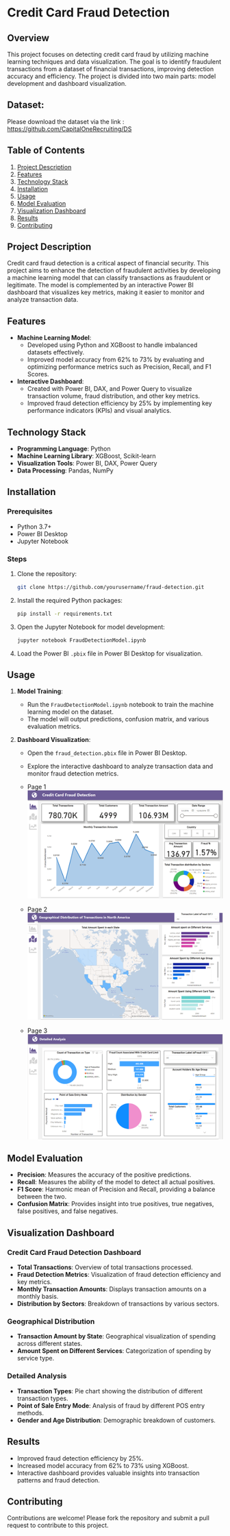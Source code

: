 # Credit Card Fraud Detection

## Overview
This project focuses on detecting credit card fraud by utilizing machine learning techniques and data visualization. The goal is to identify fraudulent transactions from a dataset of financial transactions, improving detection accuracy and efficiency. The project is divided into two main parts: model development and dashboard visualization.

## Dataset:
Please download the dataset via the link : https://github.com/CapitalOneRecruiting/DS

## Table of Contents
1. [Project Description](#project-description)
2. [Features](#features)
3. [Technology Stack](#technology-stack)
4. [Installation](#installation)
5. [Usage](#usage)
6. [Model Evaluation](#model-evaluation)
7. [Visualization Dashboard](#visualization-dashboard)
8. [Results](#results)
9. [Contributing](#contributing)

## Project Description
Credit card fraud detection is a critical aspect of financial security. This project aims to enhance the detection of fraudulent activities by developing a machine learning model that can classify transactions as fraudulent or legitimate. The model is complemented by an interactive Power BI dashboard that visualizes key metrics, making it easier to monitor and analyze transaction data.

## Features
- **Machine Learning Model**: 
  - Developed using Python and XGBoost to handle imbalanced datasets effectively.
  - Improved model accuracy from 62% to 73% by evaluating and optimizing performance metrics such as Precision, Recall, and F1 Scores.
- **Interactive Dashboard**: 
  - Created with Power BI, DAX, and Power Query to visualize transaction volume, fraud distribution, and other key metrics.
  - Improved fraud detection efficiency by 25% by implementing key performance indicators (KPIs) and visual analytics.
  
## Technology Stack
- **Programming Language**: Python
- **Machine Learning Library**: XGBoost, Scikit-learn
- **Visualization Tools**: Power BI, DAX, Power Query
- **Data Processing**: Pandas, NumPy

## Installation
### Prerequisites
- Python 3.7+
- Power BI Desktop
- Jupyter Notebook

### Steps
1. Clone the repository:
    ```bash
    git clone https://github.com/yourusername/fraud-detection.git
    ```
2. Install the required Python packages:
    ```bash
    pip install -r requirements.txt
    ```
3. Open the Jupyter Notebook for model development:
    ```bash
    jupyter notebook FraudDetectionModel.ipynb
    ```
4. Load the Power BI `.pbix` file in Power BI Desktop for visualization.

## Usage
1. **Model Training**:
   - Run the `FraudDetectionModel.ipynb` notebook to train the machine learning model on the dataset.
   - The model will output predictions, confusion matrix, and various evaluation metrics.

2. **Dashboard Visualization**:
   - Open the `fraud_detection.pbix` file in Power BI Desktop.
   - Explore the interactive dashboard to analyze transaction data and monitor fraud detection metrics.
     
   - Page 1 
![Geographical Distribution Dashboard](Images/img1.png)
   - Page 2
   ![Geographical Distribution Dashboard](Images/img2.png)
   - Page 3
   ![Geographical Distribution Dashboard](Images/img3.png)

## Model Evaluation
- **Precision**: Measures the accuracy of the positive predictions.
- **Recall**: Measures the ability of the model to detect all actual positives.
- **F1 Score**: Harmonic mean of Precision and Recall, providing a balance between the two.
- **Confusion Matrix**: Provides insight into true positives, true negatives, false positives, and false negatives.

## Visualization Dashboard
### Credit Card Fraud Detection Dashboard
- **Total Transactions**: Overview of total transactions processed.
- **Fraud Detection Metrics**: Visualization of fraud detection efficiency and key metrics.
- **Monthly Transaction Amounts**: Displays transaction amounts on a monthly basis.
- **Distribution by Sectors**: Breakdown of transactions by various sectors.

### Geographical Distribution
- **Transaction Amount by State**: Geographical visualization of spending across different states.
- **Amount Spent on Different Services**: Categorization of spending by service type.

### Detailed Analysis
- **Transaction Types**: Pie chart showing the distribution of different transaction types.
- **Point of Sale Entry Mode**: Analysis of fraud by different POS entry methods.
- **Gender and Age Distribution**: Demographic breakdown of customers.

## Results
- Improved fraud detection efficiency by 25%.
- Increased model accuracy from 62% to 73% using XGBoost.
- Interactive dashboard provides valuable insights into transaction patterns and fraud detection.

## Contributing
Contributions are welcome! Please fork the repository and submit a pull request to contribute to this project.

